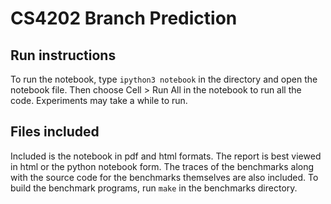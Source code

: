 # CS4202 Branch Prediction

## Run instructions
To run the notebook, type `ipython3 notebook` in the directory and open the notebook file. Then choose Cell > Run All in the notebook to run all the code. Experiments may take a while to run.

## Files included
Included is the notebook in pdf and html formats. The report is best viewed in html or the python notebook form. The traces of the benchmarks along with the source code for the benchmarks themselves are also included. To build the benchmark programs, run `make` in the benchmarks directory.
